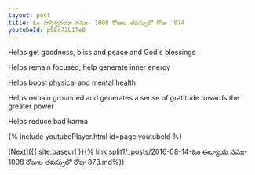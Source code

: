 ```yaml
---
layout: post
title: ఓం హస్తేశ్వరయా నమః- 1008 రోజుల తపస్సులో రోజు  874
youtubeId: p5Eo7ZL1Te0
---
```

 
 
Helps get goodness, bliss and peace and God's blessings
 
Helps remain focused, help generate inner energy 
 
Helps boost physical and mental health 
 
Helps remain grounded and generates a sense of gratitude towards the greater power 
 
Helps reduce bad karma
 
 
 
 


{% include youtubePlayer.html id=page.youtubeId %}
 
[Next]({{ site.baseurl }}{% link  split1/_posts/2016-08-14-ఓం ఈద్యాయ నమః- 1008 రోజుల తపస్సులో రోజు  873.md%})
 
